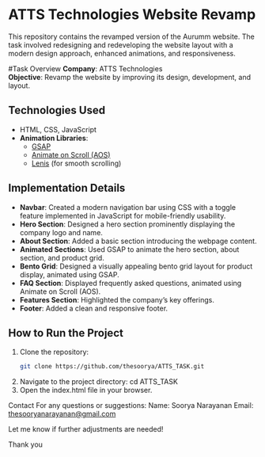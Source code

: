 # ATTS Technologies Website Revamp

This repository contains the revamped version of the Aurumm website. The task involved redesigning and redeveloping the website layout with a modern design approach, enhanced animations, and responsiveness.

#Task Overview
**Company**: ATTS Technologies  
**Objective**: Revamp the website by improving its design, development, and layout.  

## Technologies Used
- HTML, CSS, JavaScript  
- **Animation Libraries**:  
  - [GSAP](https://greensock.com/gsap/)  
  - [Animate on Scroll (AOS)](https://michalsnik.github.io/aos/)  
  - [Lenis](https://github.com/studio-freight/lenis) (for smooth scrolling)

## Implementation Details
- **Navbar**: Created a modern navigation bar using CSS with a toggle feature implemented in JavaScript for mobile-friendly usability.  
- **Hero Section**: Designed a hero section prominently displaying the company logo and name.  
- **About Section**: Added a basic section introducing the webpage content.  
- **Animated Sections**: Used GSAP to animate the hero section, about section, and product grid.  
- **Bento Grid**: Designed a visually appealing bento grid layout for product display, animated using GSAP.  
- **FAQ Section**: Displayed frequently asked questions, animated using Animate on Scroll (AOS).  
- **Features Section**: Highlighted the company’s key offerings.  
- **Footer**: Added a clean and responsive footer.

## How to Run the Project
1. Clone the repository:
   ```bash
   git clone https://github.com/thesoorya/ATTS_TASK.git
2. Navigate to the project directory:
   cd ATTS_TASK
3. Open the index.html file in your browser.

Contact
For any questions or suggestions:
Name: Soorya Narayanan
Email: thesooryanarayanan@gmail.com


Let me know if further adjustments are needed!

Thank you 
